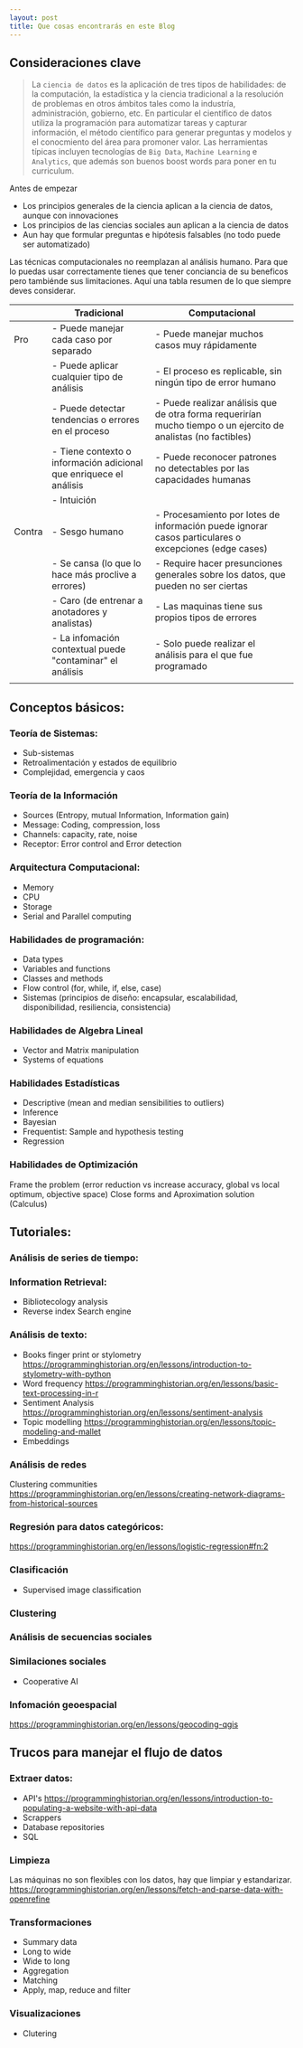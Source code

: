 ```yaml
---
layout: post
title: Que cosas encontrarás en este Blog
---
```


## Consideraciones clave

> La `ciencia de datos` es la aplicación de tres tipos de habilidades:
de la computación, la estadística y la ciencia tradicional a la resolución de problemas en otros ámbitos tales como la industría, administración, gobierno, etc. En particular el científico de datos utiliza la programación para automatizar tareas y capturar información, el método científico para generar preguntas y modelos y el conocmiento del área para promoner valor. Las herramientas típicas incluyen tecnologías de `Big Data`, `Machine Learning` e `Analytics`, que además son buenos boost words para poner en tu curriculum.

Antes de empezar  

- Los principios generales de la ciencia aplican a la ciencia de datos, aunque con innovaciones
- Los principios de las ciencias sociales aun aplican a la ciencia de datos
- Aun hay que formular preguntas e hipótesis falsables (no todo puede ser automatizado)


Las técnicas computacionales no reemplazan al análisis humano. Para que lo puedas usar correctamente tienes que tener conciancia de su beneficos pero tambiénde sus limitaciones. Aquí una tabla resumen de lo que siempre deves considerar.

|   |  Tradicional |   Computacional |
|-------|--------|---------|
| Pro | - Puede manejar cada caso por separado | - Puede manejar muchos casos  muy rápidamente |
|   | - Puede aplicar cualquier tipo de análisis   |   - El proceso es replicable, sin ningún tipo de error humano |
|   | - Puede detectar tendencias o errores en el proceso  |  - Puede realizar análisis que de otra forma requerirían mucho tiempo o un ejercito de analistas (no factibles) |
|   | - Tiene contexto o información adicional que enriquece el análisis  | - Puede reconocer patrones no detectables por las capacidades humanas |
|   | - Intuición|  | - Preciso (Aunque no necesariamente certero) |
|  Contra |   - Sesgo humano | - Procesamiento por lotes de información puede ignorar casos particulares o excepciones (edge cases) | 
|   | - Se cansa (lo que lo hace más proclive a errores) |  - Require hacer presunciones generales sobre los datos, que pueden no ser ciertas |
|   | - Caro (de entrenar a anotadores y analistas) | - Las maquinas tiene sus propios tipos de errores  | - Aun pued haber sesgo humano al momeno de seleccionar los datos o durante el proceso (relacionadoa las presunciones) |
|   | - La infomación contextual puede "contaminar" el análisis|  - Solo puede realizar el análisis para el que fue programado |
|   |   |   | 

## Conceptos básicos:

### Teoría de Sistemas:
- Sub-sistemas
- Retroalimentación y estados de equilibrio
- Complejidad, emergencia y caos
 

### Teoría de la Información
- Sources (Entropy, mutual Information, Information gain)
- Message: Coding, compression, loss
- Channels: capacity, rate, noise
- Receptor: Error control and Error detection
 

### Arquitectura Computacional:
- Memory
- CPU
- Storage
- Serial and Parallel computing
 

### Habilidades de programación:
- Data types
- Variables and functions
- Classes and methods
- Flow control (for, while, if, else, case)
- Sistemas (principios de diseño: encapsular, escalabilidad, disponibilidad, resiliencia, consistencia)
 

### Habilidades de Algebra Lineal
- Vector and Matrix manipulation
- Systems of equations

### Habilidades Estadísticas
- Descriptive (mean and median sensibilities to outliers)
- Inference
- Bayesian
- Frequentist: Sample and hypothesis testing
- Regression
 
### Habilidades de Optimización
Frame the problem (error reduction vs increase accuracy, global vs local optimum, objective space)
Close forms and Aproximation solution (Calculus)

## Tutoriales:

### Análisis de series de tiempo:

### Information Retrieval:
- Bibliotecology analysis
- Reverse index Search engine

### Análisis de texto:
- Books finger print or stylometry
 https://programminghistorian.org/en/lessons/introduction-to-stylometry-with-python
- Word frequency
 https://programminghistorian.org/en/lessons/basic-text-processing-in-r
- Sentiment Analysis
 https://programminghistorian.org/en/lessons/sentiment-analysis
- Topic modelling
    https://programminghistorian.org/en/lessons/topic-modeling-and-mallet
- Embeddings

### Análisis de redes
Clustering communities
https://programminghistorian.org/en/lessons/creating-network-diagrams-from-historical-sources

### Regresión para datos categóricos:
https://programminghistorian.org/en/lessons/logistic-regression#fn:2

### Clasificación
- Supervised image classification

### Clustering

### Análisis de secuencias sociales

### Similaciones sociales
 - Cooperative AI

### Infomación geoespacial
https://programminghistorian.org/en/lessons/geocoding-qgis


## Trucos para manejar el flujo de datos
### Extraer datos:
 - API's https://programminghistorian.org/en/lessons/introduction-to-populating-a-website-with-api-data
 - Scrappers
 - Database repositories
 - SQL

### Limpieza
Las máquinas no son flexibles con los datos, hay que limpiar y estandarizar.
 https://programminghistorian.org/en/lessons/fetch-and-parse-data-with-openrefine

### Transformaciones
 - Summary data
 - Long to wide
 - Wide to long
 - Aggregation
 - Matching
 - Apply, map, reduce and filter

### Visualizaciones
 - Clutering

